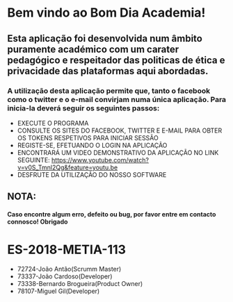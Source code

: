 # Bem vindo ao Bom Dia Academia!
## Esta aplicação foi desenvolvida num âmbito puramente académico com um carater pedagógico e respeitador das politicas de ética e privacidade das plataformas aqui abordadas.

### A utilização desta aplicação permite que, tanto o facebook como o twitter e o e-mail convirjam numa única aplicação. Para inicia-la deverá seguir os seguintes passos:

* EXECUTE O PROGRAMA
* CONSULTE OS SITES DO FACEBOOK, TWITTER E E-MAIL PARA OBTER OS TOKENS RESPETIVOS PARA INICIAR SESSÃO
* REGISTE-SE, EFETUANDO O LOGIN NA APLICAÇÃO
* ENCONTRARÁ UM VIDEO DEMONSTRATIVO DA APLICAÇÃO NO LINK SEGUINTE: https://www.youtube.com/watch?v=v0S_Tmnl2Qg&feature=youtu.be
* DESFRUTE DA UTILIZAÇÃO DO NOSSO SOFTWARE


## NOTA:
#### Caso encontre algum erro, defeito ou bug, por favor entre em contacto connosco! Obrigado

# ES-2018-METIA-113
* 72724-João Antão(Scrumm Master)
* 73337-João Cardoso(Developer)
* 73338-Bernardo Brogueira(Product Owner)
* 78107-Miguel Gil(Developer)
